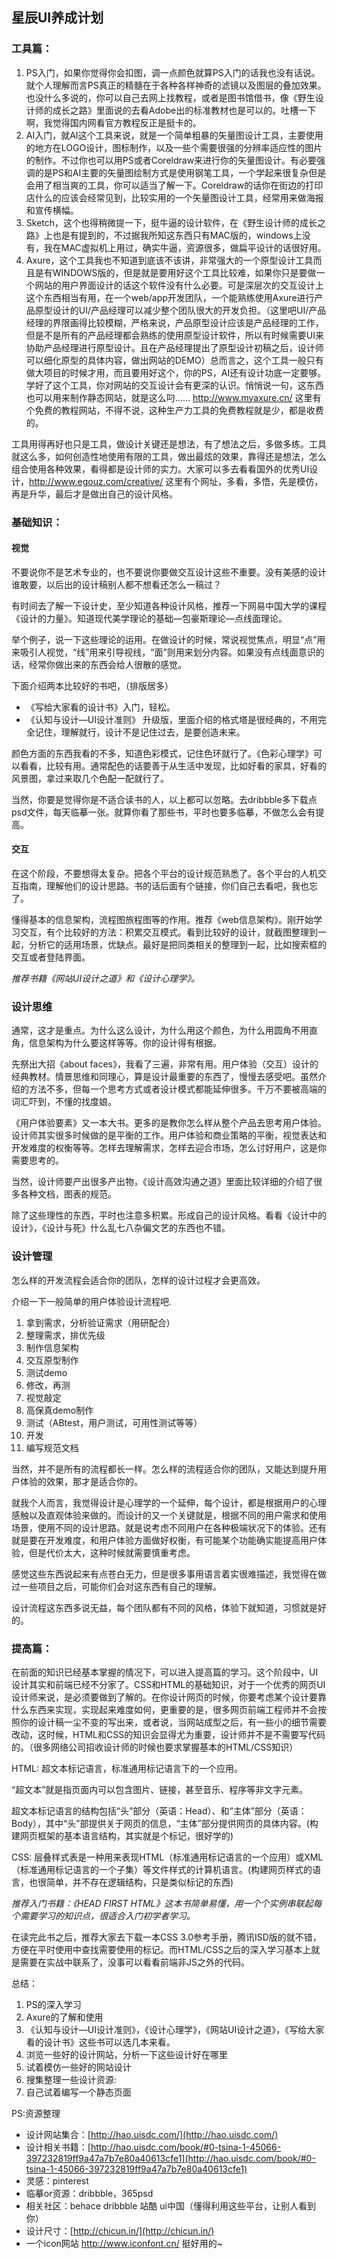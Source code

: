 ## 星辰UI养成计划

### 工具篇：

1.	PS入门，如果你觉得你会扣图，调一点颜色就算PS入门的话我也没有话说。就个人理解而言PS真正的精髓在于各种各样神奇的滤镜以及图层的叠加效果。也没什么多说的，你可以自己去网上找教程，或者是图书馆借书，像《野生设计师的成长之路》里面说的去看Adobe出的标准教材也是可以的。吐槽一下啊，我觉得国内网看官方教程反正是挺卡的。
2.	AI入门，就AI这个工具来说，就是一个简单粗暴的矢量图设计工具，主要使用的地方在LOGO设计，图标制作，以及一些个需要很强的分辨率适应性的图片的制作。不过你也可以用PS或者Coreldraw来进行你的矢量图设计。有必要强调的是PS和AI主要的矢量图绘制方式是使用钢笔工具，一个学起来很复杂但是会用了相当爽的工具，你可以适当了解一下。Coreldraw的话你在街边的打印店什么的应该会经常见到，比较实用的一个矢量图设计工具，经常用来做海报和宣传横幅。
3.	Sketch，这个也得稍微提一下，挺牛逼的设计软件，在《野生设计师的成长之路》上也是有提到的，不过据我所知这东西只有MAC版的，windows上没有，我在MAC虚拟机上用过，确实牛逼，资源很多，做扁平设计的话很好用。
4.	Axure，这个工具我也不知道到底该不该讲，非常强大的一个原型设计工具而且是有WINDOWS版的，但是就是要用好这个工具比较难，如果你只是要做一个网站的用户界面设计的话这个软件没有什么必要。可是深层次的交互设计上这个东西相当有用，在一个web/app开发团队，一个能熟练使用Axure进行产品原型设计的UI/产品经理可以减少整个团队很大的开发负担。（这里吧UI/产品经理的界限画得比较模糊，严格来说，产品原型设计应该是产品经理的工作，但是不是所有的产品经理都会熟练的使用原型设计软件，所以有时候需要UI来协助产品经理进行原型设计。且在产品经理提出了原型设计初稿之后，设计师可以细化原型的具体内容，做出网站的DEMO）总而言之，这个工具一般只有做大项目的时候才用，而且要用好这个，你的PS，AI还有设计功底一定要够。学好了这个工具，你对网站的交互设计会有更深的认识。悄悄说一句，这东西也可以用来制作静态网站，就是这么叼……
http://www.myaxure.cn/  这里有个免费的教程网站，不得不说，这种生产力工具的免费教程就是少，都是收费的。

工具用得再好也只是工具，做设计关键还是想法，有了想法之后，多做多练。工具就这么多，如何创造性地使用有限的工具，做出最炫的效果，靠得还是想法，怎么组合使用各种效果，看得都是设计师的实力。大家可以多去看看国外的优秀UI设计，http://www.egouz.com/creative/ 这里有个网址，多看，多悟，先是模仿，再是升华，最后才是做出自己的设计风格。

### 基础知识：

#### 视觉

不要说你不是艺术专业的，也不要说你要做交互设计这些不重要。没有美感的设计谁敢要，以后出的设计稿别人都不想看还怎么一稿过？

有时间去了解一下设计史，至少知道各种设计风格，推荐一下网易中国大学的课程《设计的力量》。知道现代美学理论的基础—包豪斯理论—点线面理论。

举个例子，说一下这些理论的运用。在做设计的时候，常说视觉焦点，明显“点”用来吸引人视觉，“线”用来引导视线，“面”则用来划分内容。如果没有点线面意识的话，经常你做出来的东西会给人很散的感觉。

下面介绍两本比较好的书吧，（排版居多）

 - 《写给大家看的设计书》入门，轻松。
 - 《认知与设计—UI设计准则》 升级版，里面介绍的格式塔是很经典的，不用完全记住，理解就行，设计不是记住过去，是要创造未来。

颜色方面的东西我看的不多，知道色彩模式，记住色环就行了。《色彩心理学》可以看看，比较有用。通常配色的话要善于从生活中发现，比如好看的家具，好看的风景图，拿过来取几个色配一配就行了。

当然，你要是觉得你是不适合读书的人，以上都可以忽略。去dribbble多下载点psd文件，每天临摹一张。就算你看了那些书，平时也要多临摹，不做怎么会有提高。

#### 交互

在这个阶段，不要想得太复杂。把各个平台的设计规范熟悉了。各个平台的人机交互指南，理解他们的设计思路。书的话后面有个链接，你们自己去看吧，我也忘了。

懂得基本的信息架构，流程图旅程图等的作用。推荐《web信息架构》。刚开始学习交互，有个比较好的方法：积累交互模式。看到比较好的设计，就截图整理到一起，分析它的适用场景，优缺点。最好是把同类相关的整理到一起，比如搜索框的交互或者登陆界面。

*推荐书籍《网站UI设计之道》和《设计心理学》。*

### 设计思维

通常，这才是重点。为什么这么设计，为什么用这个颜色，为什么用圆角不用直角，信息架构为什么要这样等等。你的设计得有根据。

先祭出大招《about faces》，我看了三遍，非常有用。用户体验（交互）设计的经典教材。情景思维和同理心，算是设计最重要的东西了，慢慢去感受吧。虽然介绍的方法不多，但每一个思考方式或者设计模式都能延伸很多。千万不要被高端的词汇吓到，不懂的找度娘。

《用户体验要素》又一本大书。更多的是教你怎么样从整个产品去思考用户体验。设计师其实很多时候做的是平衡的工作。用户体验和商业策略的平衡，视觉表达和开发难度的权衡等等。怎样去理解需求，怎样去迎合市场，怎么讨好用户，这是你需要思考的。

当然，设计师要产出很多产出物，《设计高效沟通之道》里面比较详细的介绍了很多各种文档，图表的规范。

除了这些理性的东西，平时也注意多积累。形成自己的设计风格。看看《设计中的设计》，《设计与死》什么乱七八杂偏文艺的东西也不错。

### 设计管理

怎么样的开发流程会适合你的团队，怎样的设计过程才会更高效。

介绍一下一般简单的用户体验设计流程吧.

1. 拿到需求，分析验证需求（用研配合）
2. 整理需求，排优先级
3. 制作信息架构
4. 交互原型制作
5. 测试demo
6. 修改，再测
7. 视觉敲定
8. 高保真demo制作
9. 测试（ABtest，用户测试，可用性测试等等）
10. 开发
11. 编写规范文档

当然，并不是所有的流程都长一样。怎么样的流程适合你的团队，又能达到提升用户体验的效果，那才是适合你的。

就我个人而言，我觉得设计是心理学的一个延伸，每个设计，都是根据用户的心理感触以及直观体验来做的。而设计的又一个关键就是，根据不同的用户需求和使用场景，使用不同的设计思路。就是说考虑不同用户在各种极端状况下的体验。还有就是要在开发难度，和用户体验方面做好权衡，有可能某个功能确实能提高用户体验，但是代价太大，这种时候就需要慎重考虑。

感觉这些东西说起来有点苍白无力，但是很多事用语言着实很难描述，我觉得在做过一些项目之后，可能你们会对这东西有自己的理解。

设计流程这东西多说无益，每个团队都有不同的风格，体验下就知道，习惯就是好的。

### 提高篇：
在前面的知识已经基本掌握的情况下，可以进入提高篇的学习。这个阶段中，UI设计其实和前端已经不分家了。CSS和HTML的基础知识，对于一个优秀的网页UI设计师来说，是必须要做到了解的。在你设计网页的时候，你要考虑某个设计要靠什么东西来实现，实现起来难度如何，更重要的是，很多网页前端工程师并不会按照你的设计稿一尘不变的写出来，或者说，当网站成型之后，有一些小的细节需要改动，这时候，HTML和CSS的知识会显得尤为重要，设计师并不是不需要写代码的。（很多网络公司招收设计师的时候也要求掌握基本的HTML/CSS知识）

HTML: 超文本标记语言，标准通用标记语言下的一个应用。

“超文本”就是指页面内可以包含图片、链接，甚至音乐、程序等非文字元素。

超文本标记语言的结构包括“头”部分（英语：Head）、和“主体”部分（英语：Body），其中“头”部提供关于网页的信息，“主体”部分提供网页的具体内容。(构建网页框架的基本语言结构，其实就是个标记，很好学的)

CSS: 层叠样式表是一种用来表现HTML（标准通用标记语言的一个应用）或XML（标准通用标记语言的一个子集）等文件样式的计算机语言。(构建网页样式的语言，也很简单，并不存在逻辑结构，只是类似标记的东西)

*推荐入门书籍：《HEAD FIRST HTML》这本书简单易懂，用一个个实例串联起每个需要学习的知识点，很适合入门初学者学习。*

在读完此书之后，推荐大家去下载一本CSS 3.0参考手册，腾讯ISD版的就不错，方便在平时使用中查找需要使用的标记。而HTML/CSS之后的深入学习基本上就是需要在实战中联系了，没事可以看看前端非JS之外的代码。

总结：

1.	PS的深入学习
2.	Axure的了解和使用
3.	《认知与设计—UI设计准则》，《设计心理学》，《网站UI设计之道》，《写给大家看的设计书》这些书可以选几本来看。
4.	浏览一些好的设计网站，分析一下这些设计好在哪里
5.	试着模仿一些好的网站设计
6.	搜集整理一些设计资源:
7.	自己试着编写一个静态页面

PS:资源整理

 - 设计网站集合：[http://hao.uisdc.com/](http://hao.uisdc.com/)
 - 设计相关书籍：[http://hao.uisdc.com/book/#0-tsina-1-45066-397232819ff9a47a7b7e80a40613cfe1](http://hao.uisdc.com/book/#0-tsina-1-45066-397232819ff9a47a7b7e80a40613cfe1)
 - 灵感：pinterest
 - 临摹or资源：dribbble，365psd
 - 相关社区：behace   dribbble   站酷   ui中国（懂得利用这些平台，让别人看到你）
 - 设计尺寸：[http://chicun.in/](http://chicun.in/)
 - 一个icon网站 http://www.iconfont.cn/ 挺好用的~
